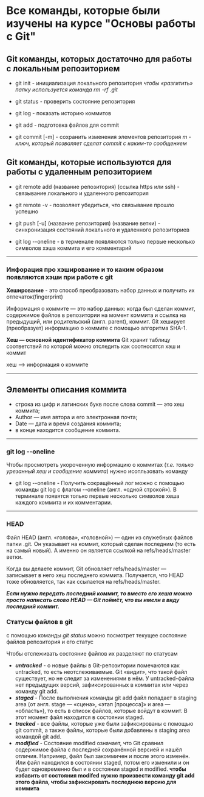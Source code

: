 
# Все команды, которые были изучены на курсе "Основы работы с Git"

## Git команды, которых достаточно для работы с локальным репозиторием

* git init - инициализация локального репозитория
_чтобы «разгитить» папку используется команда rm -rf .git_

* git status - проверить состояние репозитория

* git log - показать историю коммитов

* git add - подготовка файлов для commit

* git commit [-m] - сохранить изменения элементов репозитория
_m - ключ, который позваляет сделат commit с каким-то сообщением_

## Git команды, которые используются для работы с удаленным репозиторием 

* git remote add (название репозитория) (ссылка https или ssh) - связывание локального и удаленного репозитория

* git remote -v - позволяет убедиться, что связывание прошло успешно

* git push [-u] (название репозитория) (название ветки) - синхронизация состояний локального и удаленного репозиториев

* git log --oneline - в терменале появляются только первые несколько символов хэша коммита и его комментарий
 
---
### Инфорация про хэширование и то каким образом появляются хэши при работе с git

**Хеширование** - это способ преобразовать набор данных и получить их отпечаток(fingerprint)

Информация о коммите — это набор данных: когда был сделан коммит, содержимое файлов в репозитории на момент коммита и ссылка на предыдущий, или родительский (англ. parent), коммит. Git хеширует (преобразует) информацию о коммите с помощью алгоритма SHA-1.

**Хеш — основной идентификатор коммита**
Git хранит таблицу соответствий по которой можно отследить как соотносятся хэш и коммит

хеш --> информация о коммите

---

## Элементы описания коммита
* строка из цифр и латинских букв после слова commit — это хеш коммита;
* Author — имя автора и его электронная почта;
* Date — дата и время создания коммита;
* в конце находится сообщение коммита.

---
### git log --oneline
Чтобы просмотреть укороченную информацию о коммитах (*т.е. только урезанный хеш и сообщение коммита*)
нужно исопльзовать команду
* git log --oneline - Получить сокращённый лог можно с помощью команды git log с флагом --oneline (англ. «одной строкой»). В терминале появятся только первые несколько символов хеша каждого коммита и их комментарии.
---

### HEAD
Файл HEAD (англ. «голова», «головной») — один из служебных файлов папки .git. Он указывает на коммит, который сделан последним (то есть на самый новый). А именно он является ссылкой на refs/heads/master ветки.

Когда вы делаете коммит, Git обновляет refs/heads/master — записывает в него хеш последнего коммита. Получается, что HEAD тоже обновляется, так как ссылается на refs/heads/master.

***Если нужно передать последний коммит, то вместо его хеша можно просто написать слово HEAD — Git поймёт, что вы имели в виду последний коммит.***

### Статусы файлов в git

с помощью команды *git status* можно посмотрет текущее состояние файлов репозитория и его статус

Чтобы отслеживать состояние файлов их разделяют по статусам

* ***untracked*** - о новые файлы в Git-репозитории помечаются как untracked, то есть неотслеживаемые. Git «видит», что такой файл существует, но не следит за изменениями в нём. У untracked-файла нет предыдущих версий, зафиксированных в коммитах или через команду git add.
* ***staged*** - После выполнения команды git add файл попадает в staging area (от англ. stage — «сцена», «этап [процесса]» и area — «область»), то есть в список файлов, которые войдут в коммит. В этот момент файл находится в состоянии staged.
* ***tracked*** - все файлы, которые уже были зафиксированы с помощью git commit, а также файлы, которые были добавлены в staging area командой git add.
* ***modified*** - Состояние modified означает, что Git сравнил содержимое файла с последней сохранённой версией и нашёл отличия. Например, файл был закоммичен и после этого изменён. Или файл находился в состоянии staged, потом его изменили и он будет одновременно был и в состоянии staged и modified. **чтобы избавить от состояния modifed нужно произвести команду git add этого файла, чтобы зафиксировать последнюю версию для коммита**
